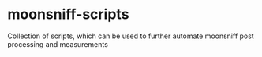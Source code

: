 # moonsniff-scripts
Collection of scripts, which can be used to further automate moonsniff post processing and measurements
